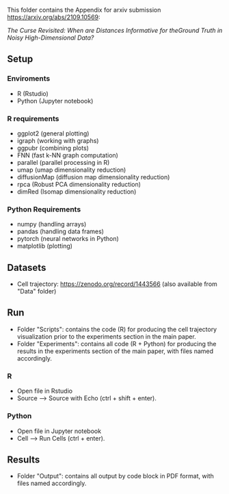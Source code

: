 This folder contains the Appendix for arxiv submission https://arxiv.org/abs/2109.10569: 

_The Curse Revisited:  When are Distances Informative for theGround Truth in Noisy High-Dimensional Data?_

## Setup

### Enviroments
* R (Rstudio)
* Python (Jupyter notebook) 

### R requirements
* ggplot2 (general plotting)
* igraph (working with graphs)
* ggpubr (combining plots)
* FNN (fast k-NN graph computation)
* parallel (parallel processing in R)
* umap (umap dimensionality reduction)
* diffusionMap (diffusion map dimensionality reduction)
* rpca (Robust PCA dimensionality reduction)
* dimRed (Isomap dimensionality reduction)

### Python Requirements 
* numpy (handling arrays)
* pandas (handling data frames)
* pytorch (neural networks in Python)
* matplotlib (plotting)
	
## Datasets
* Cell trajectory: https://zenodo.org/record/1443566 (also available from "Data" folder)

## Run
* Folder "Scripts": contains the code (R) for producing the cell trajectory visualization prior to the experiments section in the main paper.
* Folder "Experiments": contains all code (R + Python) for producing the results in the experiments
section of the main paper, with files named accordingly.

### R
* Open file in Rstudio 
* Source --> Source with Echo (ctrl + shift + enter).

### Python 
* Open file in Jupyter notebook
* Cell --> Run Cells (ctrl + enter).

## Results
* Folder "Output": contains all output by code block in PDF format, with files named accordingly.